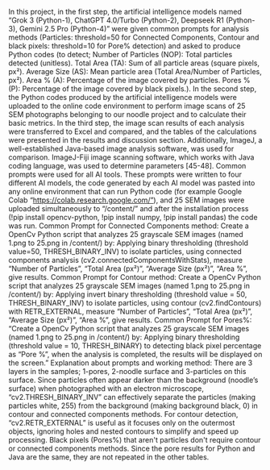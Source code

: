 In this project, in the first step, the artificial intelligence models named “Grok 3 (Python-1), ChatGPT 4.0/Turbo (Python-2), Deepseek R1 (Python-3), Gemini 2.5 Pro (Python-4)” were given common prompts for analysis methods (Particles: threshold=50 for Connected Components, Contour and black pixels: threshold=10 for Pore% detection) and asked to produce Python codes (to detect; Number of Particles (NOP): Total particles detected (unitless). Total Area (TA): Sum of all particle areas (square pixels, px²). Average Size (AS): Mean particle area (Total Area/Number of Particles, px²). Area % (A): Percentage of the image covered by particles. Pores % (P): Percentage of the image covered by black pixels.). In the second step, the Python codes produced by the artificial intelligence models were uploaded to the online code environment to perform image scans of 25 SEM photographs belonging to our noodle project and to calculate their basic metrics. In the third step, the image scan results of each analysis were transferred to Excel and compared, and the tables of the calculations were presented in the results and discussion section. Additionally, ImageJ, a well-established Java-based image analysis software, was used for comparison. ImageJ-Fiji image scanning software, which works with Java coding language, was used to determine parameters [45-48].
Common prompts were used for all AI tools. These prompts were written to four different AI models, the code generated by each AI model was pasted into any online environment that can run Python code (for example Google Colab “https://colab.research.google.com/”), and 25 SEM images were uploaded simultaneously to “/content/” and after the installation process (!pip install opencv-python, !pip install numpy, !pip install pandas) the code was run.
Common Prompt for Connected Components method: Create a OpenCv Python script that analyzes 25 grayscale SEM images (named 1.png to 25.png in /content/) by: Applying binary thresholding (threshold value=50, THRESH_BINARY_INV) to isolate particles, using connected components analysis (cv2.connectedComponentsWithStats), measure “Number of Particles”, “Total Area (px²)”, “Average Size (px²)”, “Area %”, give results. 
Common Prompt for Contour method: Create a OpenCv Python script that analyzes 25 grayscale SEM images (named 1.png to 25.png in /content/) by: Applying invert binary thresholding (threshold value = 50, THRESH_BINARY_INV) to isolate particles, using contour (cv2.findContours) with RETR_EXTERNAL, measure “Number of Particles”, “Total Area (px²)”, “Average Size (px²)”, “Area %”, give results.
Common Prompt for Pores%: “Create a OpenCv Python script that analyzes 25 grayscale SEM images (named 1.png to 25.png in /content/) by: Applying binary thresholding (threshold value = 10, THRESH_BINARY) to detecting black pixel percentage as “Pore %”, when the analysis is completed, the results will be displayed on the screen.”
Explanation about prompts and working method: There are 3 layers in the samples; 1-pores, 2-noodle surface and 3-particles on this surface. Since particles often appear darker than the background (noodle’s surface) when photographed with an electron microscope, “cv2.THRESH_BINARY_INV” can effectively separate the particles (making particles white, 255) from the background (making background black, 0) in contour and connected components methods. For contour detection, “cv2.RETR_EXTERNAL” is useful as it focuses only on the outermost objects, ignoring holes and nested contours to simplify and speed up processing. Black pixels (Pores%) that aren't particles don't require contour or connected components methods. Since the pore results for Python and Java are the same, they are not repeated in the other tables. 
